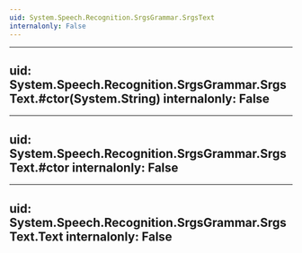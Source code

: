 ```yaml
---
uid: System.Speech.Recognition.SrgsGrammar.SrgsText
internalonly: False
---
```


---
uid: System.Speech.Recognition.SrgsGrammar.SrgsText.#ctor(System.String)
internalonly: False
---

---
uid: System.Speech.Recognition.SrgsGrammar.SrgsText.#ctor
internalonly: False
---

---
uid: System.Speech.Recognition.SrgsGrammar.SrgsText.Text
internalonly: False
---

